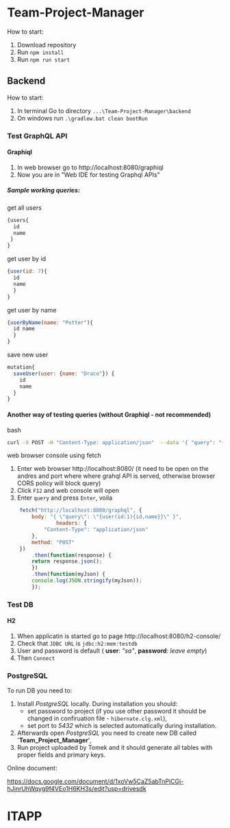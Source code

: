 # Team-Project-Manager

How to start:

1. Download repository
2. Run `npm install`
3. Run `npm run start`

## Backend
How to start:

1. In terminal Go to directory `...\Team-Project-Manager\backend`
2. On windows run `.\gradlew.bat clean bootRun`

### Test GraphQL API

#### Graphiql
1. In web browser go to http://localhost:8080/graphiql 
2. Now you are in "Web IDE for testing Graphql APIs"

##### Sample working queries:
get all users
```javascript 
{users{
  id
  name
 }
}
```
get user by id
```javascript 
{user(id: 7){
  id
  name
  }
}
```
get user by name
```javascript 
{userByName(name: "Potter"){
  id name
  }
}
```
save new user
```javascript
mutation{
  saveUser(user: {name: "Draco"}) {
    id
    name
  }
}
```

#### Another way of testing queries (without Graphiql - not recommended)
bash
```bash
curl -X POST -H "Content-Type: application/json"  --data '{ "query": "{user(id:1){id,name}}" }' http://localhost:8080/graphql

```
web browser console using fetch
1. Enter web browser http://localhost:8080/ (it need to be open on the andres and port where where grahql API is served, otherwise browser CORS policy will block query)
2. Click `F12` and web console will open
3. Enter `query` and press `Enter`, voila  
```javascript
    fetch("http://localhost:8080/graphql", {
        body: "{ \"query\": \"{user(id:1){id,name}}\" }",
                headers: {
            "Content-Type": "application/json"
        },
        method: "POST"
    })
        .then(function(response) {
        return response.json();
        })
        .then(function(myJson) {
        console.log(JSON.stringify(myJson));
        });
```
### Test DB
#### H2
1. When applicatin is started go to page http://localhost:8080/h2-console/
2. Check that `JDBC URL` is `jdbc:h2:mem:testdb`
3. User and password is default ( **user**: *"sa"*, **password**: *leave empty*)
4. Then `Connect`

### PostgreSQL
To run DB you need to:
1. Install *PostgreSQL* locally. During installation you should:
    * set password to project (if you use other password it should be changed in confiruation file - `hibernate.clg.xml`),
    * set port to *5432* which is selected automatically during installation.
2. Afterwards open *PostgreSQL* you need to create new DB called '**Team_Project_Manager**',
3. Run project uploaded by Tomek and it should generate all tables with proper fields and primary keys.



Online document:

https://docs.google.com/document/d/1xoVw5CaZ5abTnPjCGj-hJinrUhWqyg9f4VEo1H6KH3s/edit?usp=drivesdk
# ITAPP

